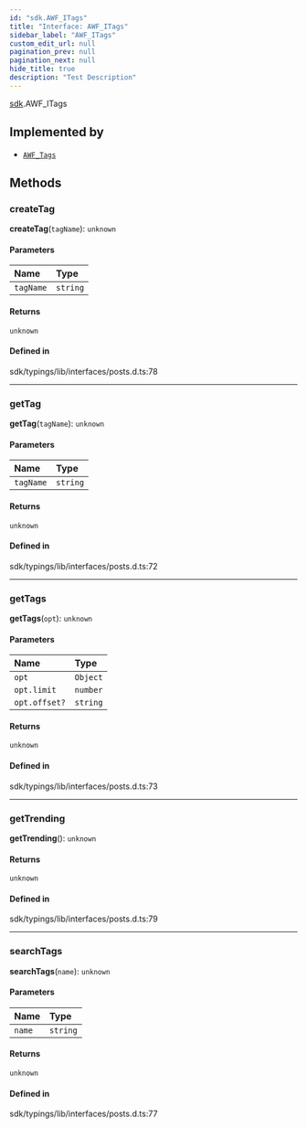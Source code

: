 ```yaml
---
id: "sdk.AWF_ITags"
title: "Interface: AWF_ITags"
sidebar_label: "AWF_ITags"
custom_edit_url: null
pagination_prev: null
pagination_next: null
hide_title: true
description: "Test Description"
---
```


[sdk](../namespaces/sdk.md).AWF_ITags

## Implemented by

- [`AWF_Tags`](../classes/sdk.AWF_Tags.md)

## Methods

### createTag

**createTag**(`tagName`): `unknown`

#### Parameters

| Name      | Type     |
| :-------- | :------- |
| `tagName` | `string` |

#### Returns

`unknown`

#### Defined in

sdk/typings/lib/interfaces/posts.d.ts:78

---

### getTag

**getTag**(`tagName`): `unknown`

#### Parameters

| Name      | Type     |
| :-------- | :------- |
| `tagName` | `string` |

#### Returns

`unknown`

#### Defined in

sdk/typings/lib/interfaces/posts.d.ts:72

---

### getTags

**getTags**(`opt`): `unknown`

#### Parameters

| Name          | Type     |
| :------------ | :------- |
| `opt`         | `Object` |
| `opt.limit`   | `number` |
| `opt.offset?` | `string` |

#### Returns

`unknown`

#### Defined in

sdk/typings/lib/interfaces/posts.d.ts:73

---

### getTrending

**getTrending**(): `unknown`

#### Returns

`unknown`

#### Defined in

sdk/typings/lib/interfaces/posts.d.ts:79

---

### searchTags

**searchTags**(`name`): `unknown`

#### Parameters

| Name   | Type     |
| :----- | :------- |
| `name` | `string` |

#### Returns

`unknown`

#### Defined in

sdk/typings/lib/interfaces/posts.d.ts:77
